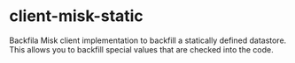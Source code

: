 # client-misk-static

Backfila Misk client implementation to backfill a statically defined datastore. This allows you to
backfill special values that are checked into the code.
